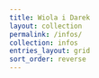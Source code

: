 ```yaml
---
title: Wiola i Darek
layout: collection
permalink: /infos/
collection: infos
entries_layout: grid
sort_order: reverse
---
```

